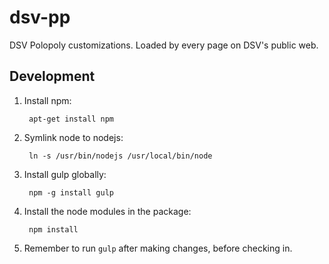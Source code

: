 # dsv-pp
DSV Polopoly customizations. Loaded by every page on DSV's public web.

## Development

1. Install npm:

        apt-get install npm

2. Symlink node to nodejs:

        ln -s /usr/bin/nodejs /usr/local/bin/node

3. Install gulp globally:

        npm -g install gulp

4. Install the node modules in the package:

        npm install

5. Remember to run `gulp` after making changes, before checking in.
